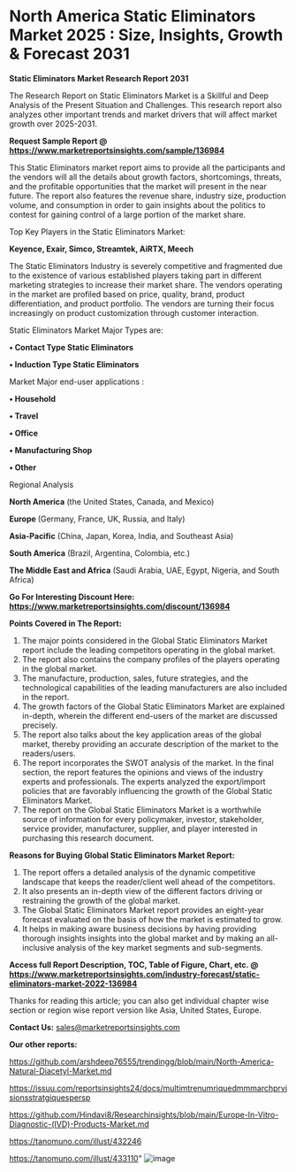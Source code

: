 # North America Static Eliminators Market 2025 : Size, Insights, Growth & Forecast 2031

<strong>Static Eliminators Market Research Report 2031</strong>

The Research Report on Static Eliminators Market is a Skillful and Deep Analysis of the Present Situation and Challenges. This research report also analyzes other important trends and market drivers that will affect market growth over 2025-2031.

<strong>Request Sample Report @ <a href=https://www.marketreportsinsights.com/sample/136984>https://www.marketreportsinsights.com/sample/136984</a></strong>

This Static Eliminators market report aims to provide all the participants and the vendors will all the details about growth factors, shortcomings, threats, and the profitable opportunities that the market will present in the near future. The report also features the revenue share, industry size, production volume, and consumption in order to gain insights about the politics to contest for gaining control of a large portion of the market share.

Top Key Players in the Static Eliminators Market:

<strong>Keyence, Exair, Simco, Streamtek, AiRTX, Meech</strong>

The Static Eliminators Industry is severely competitive and fragmented due to the existence of various established players taking part in different marketing strategies to increase their market share. The vendors operating in the market are profiled based on price, quality, brand, product differentiation, and product portfolio. The vendors are turning their focus increasingly on product customization through customer interaction.

Static Eliminators Market Major Types are:

<strong>• Contact Type Static Eliminators

• Induction Type Static Eliminators</strong>

Market Major end-user applications :

<strong>• Household

• Travel

• Office

• Manufacturing Shop

• Other</strong>

Regional Analysis

</u><strong><b>North America</b></strong> (the United States, Canada, and Mexico)

<strong><b>Europe </b></strong>(Germany, France, UK, Russia, and Italy)

<strong><b>Asia-Pacific</b></strong> (China, Japan, Korea, India, and Southeast Asia)

<strong><b>South America</b></strong> (Brazil, Argentina, Colombia, etc.)

<strong><b>The Middle East and Africa</b></strong> (Saudi Arabia, UAE, Egypt, Nigeria, and South Africa)

<strong>Go For Interesting Discount Here: <a href=https://www.marketreportsinsights.com/discount/136984>https://www.marketreportsinsights.com/discount/136984</a></strong>

<strong>Points Covered in The Report:</strong>
<ol>
  <li>The major points considered in the Global Static Eliminators Market report include the leading competitors operating in the global market.</li>
  <li>The report also contains the company profiles of the players operating in the global market.</li>
  <li>The manufacture, production, sales, future strategies, and the technological capabilities of the leading manufacturers are also included in the report.</li>
  <li>The growth factors of the Global Static Eliminators Market are explained in-depth, wherein the different end-users of the market are discussed precisely.</li>
  <li>The report also talks about the key application areas of the global market, thereby providing an accurate description of the market to the readers/users.</li>
  <li>The report incorporates the SWOT analysis of the market. In the final section, the report features the opinions and views of the industry experts and professionals. The experts analyzed the export/import policies that are favorably influencing the growth of the Global Static Eliminators Market.</li>
  <li>The report on the Global Static Eliminators Market is a worthwhile source of information for every policymaker, investor, stakeholder, service provider, manufacturer, supplier, and player interested in purchasing this research document.</li>
</ol>
<strong>Reasons for Buying Global Static Eliminators Market Report:</strong>

<ol>
  <li>The report offers a detailed analysis of the dynamic competitive landscape that keeps the reader/client well ahead of the competitors.</li>
  <li>It also presents an in-depth view of the different factors driving or restraining the growth of the global market.</li>
  <li>The Global Static Eliminators Market report provides an eight-year forecast evaluated on the basis of how the market is estimated to grow.</li>
  <li>It helps in making aware business decisions by having providing thorough insights insights into the global market and by making an all-inclusive analysis of the key market segments and sub-segments.</li>
</ol>
<strong>Access full Report Description, TOC, Table of Figure, Chart, etc. @ <a href=https://www.marketreportsinsights.com/industry-forecast/static-eliminators-market-2022-136984>https://www.marketreportsinsights.com/industry-forecast/static-eliminators-market-2022-136984</a></strong>


Thanks for reading this article; you can also get individual chapter wise section or region wise report version like Asia, United States, Europe.

<strong>Contact Us:</strong>
sales@marketreportsinsights.com

<strong>Our other reports:</strong>

<a href=https://github.com/arshdeep76555/trendingg/blob/main/North-America-Natural-Diacetyl-Market.md>https://github.com/arshdeep76555/trendingg/blob/main/North-America-Natural-Diacetyl-Market.md</a>

<a href=https://issuu.com/reportsinsights24/docs/multimtrenumriquedmmmarchprvisionsstratgiquespersp>https://issuu.com/reportsinsights24/docs/multimtrenumriquedmmmarchprvisionsstratgiquespersp</a>

<a href=https://github.com/Hindavi8/Researchinsights/blob/main/Europe-In-Vitro-Diagnostic-(IVD)-Products-Market.md>https://github.com/Hindavi8/Researchinsights/blob/main/Europe-In-Vitro-Diagnostic-(IVD)-Products-Market.md</a>

<a href=https://tanomuno.com/illust/432246>https://tanomuno.com/illust/432246</a>

<a href=https://tanomuno.com/illust/433110>https://tanomuno.com/illust/433110</a>"
![image](https://github.com/user-attachments/assets/8a8dbbcb-fd42-47e8-ad35-45600e0c6bb0)
